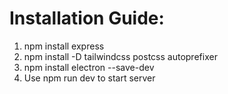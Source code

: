 # Installation Guide:
1. npm install express
2. npm install -D tailwindcss postcss autoprefixer
3. npm install electron --save-dev
4. Use npm run dev to start server